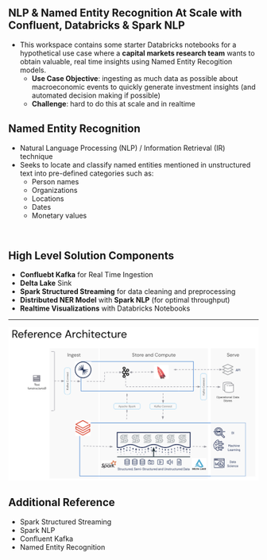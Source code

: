 ## NLP & Named Entity Recognition At Scale with Confluent, Databricks & Spark NLP

* This workspace contains some starter Databricks notebooks for a hypothetical use case where a **capital markets research team** wants to obtain valuable, real time insights using Named Entity Recogition models.
  * **Use Case Objective**: ingesting as much data as possible about macroeconomic events to quickly generate investment insights (and automated decision making if possible)
  * **Challenge**: hard to do this at scale and in realtime

## Named Entity Recognition

* Natural Language Processing (NLP) / Information Retrieval (IR) technique
* Seeks to locate and classify named entities mentioned in unstructured text into pre-defined categories such as:
  * Person names
  * Organizations
  * Locations
  * Dates
  * Monetary values

<img src="" />

## High Level Solution Components
* **Confluebt Kafka** for Real Time Ingestion
* **Delta Lake** Sink 
* **Spark Structured Streaming** for data cleaning and preprocessing
* **Distributed NER Model** with **Spark NLP** (for optimal throughput)
* **Realtime Visualizations** with Databricks Notebooks

<hr></hr>

<img src="https://raw.githubusercontent.com/rafaelvp-db/confluent-databricks-streaming-nlp/main/img/arch.png" />

## Additional Reference

* Spark Structured Streaming
* Spark NLP
* Confluent Kafka
* Named Entity Recognition
